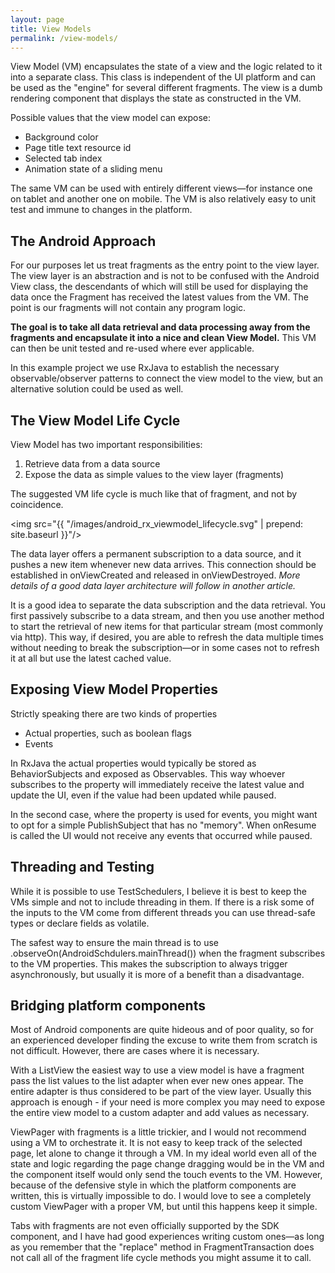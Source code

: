 ```yaml
---
layout: page
title: View Models
permalink: /view-models/
---
```


View Model (VM) encapsulates the state of a view and the logic related to it into a separate class. This class is independent of the UI platform and can be used as the "engine" for several different fragments. The view is a dumb rendering component that displays the state as constructed in the VM.

Possible values that the view model can expose:

- Background color
- Page title text resource id
- Selected tab index
- Animation state of a sliding menu

The same VM can be used with entirely different views&mdash;for instance one on tablet and another one on mobile. The VM is also relatively easy to unit test and immune to changes in the platform.


The Android Approach
--------------------

For our purposes let us treat fragments as the entry point to the view layer. The view layer is an abstraction and is not to be confused with the Android View class, the descendants of which will still be used for displaying the data once the Fragment has received the latest values from the VM. The point is our fragments will not contain any program logic.

<b>The goal is to take all data retrieval and data processing away from the fragments and encapsulate it into a nice and clean View Model.</b> This VM can then be unit tested and re-used where ever applicable.

In this example project we use RxJava to establish the necessary observable/observer patterns to connect the view model to the view, but an alternative solution could be used as well.


The View Model Life Cycle
---------------------

View Model has two important responsibilities:

  1. Retrieve data from a data source
  2. Expose the data as simple values to the view layer (fragments)

The suggested VM life cycle is much like that of fragment, and not by coincidence.

<img src="{{ "/images/android_rx_viewmodel_lifecycle.svg" | prepend: site.baseurl }}"/>

The data layer offers a permanent subscription to a data source, and it pushes a new item whenever new data arrives. This connection should be established in onViewCreated and released in onViewDestroyed. <i>More details of a good data layer architecture will follow in another article.</i>

It is a good idea to separate the data subscription and the data retrieval. You first passively subscribe to a data stream, and then you use another method to start the retrieval of new items for that particular stream (most commonly via http). This way, if desired, you are able to refresh the data multiple times without needing to break the subscription&mdash;or in some cases not to refresh it at all but use the latest cached value.


Exposing View Model Properties
---------------------

Strictly speaking there are two kinds of properties

- Actual properties, such as boolean flags
- Events

In RxJava the actual properties would typically be stored as BehaviorSubjects and exposed as Observables. This way whoever subscribes to the property will immediately receive the latest value and update the UI, even if the value had been updated while paused.

In the second case, where the property is used for events, you might want to opt for a simple PublishSubject that has no "memory". When onResume is called the UI would not receive any events that occurred while paused.


Threading and Testing
-------------------

While it is possible to use TestSchedulers, I believe it is best to keep the VMs simple and not to include threading in them. If there is a risk some of the inputs to the VM come from different threads you can use thread-safe types or declare fields as volatile.

The safest way to ensure the main thread is to use .observeOn(AndroidSchdulers.mainThread()) when the fragment subscribes to the VM properties. This makes the subscription to always trigger asynchronously, but usually it is more of a benefit than a disadvantage.


Bridging platform components
----------------------------

Most of Android components are quite hideous and of poor quality, so for an experienced developer finding the excuse to write them from scratch is not difficult. However, there are cases where it is necessary.

With a ListView the easiest way to use a view model is have a fragment pass the list values to the list adapter when ever new ones appear. The entire adapter is thus considered to be part of the view layer. Usually this approach is enough - if your need is more complex you may need to expose the entire view model to a custom adapter and add values as necessary.

ViewPager with fragments is a little trickier, and I would not recommend using a VM to orchestrate it. It is not easy to keep track of the selected page, let alone to change it through a VM. In my ideal world even all of the state and logic regarding the page change dragging would be in the VM and the component itself would only send the touch events to the VM. However, because of the defensive style in which the platform components are written, this is virtually impossible to do. I would love to see a completely custom ViewPager with a proper VM, but until this happens keep it simple.

Tabs with fragments are not even officially supported by the SDK component, and I have had good experiences writing custom ones&mdash;as long as you remember that the "replace" method in FragmentTransaction does not call all of the fragment life cycle methods you might assume it to call.